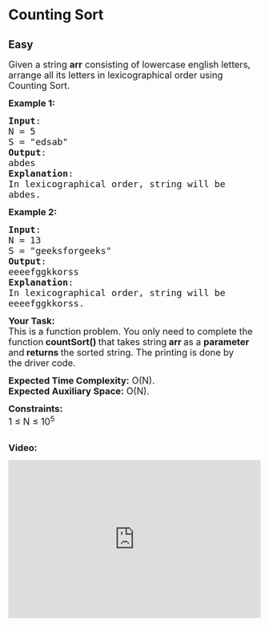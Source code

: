 # Counting Sort
## Easy 
<div class="problem-statement" style="user-select: auto;">
                <p style="user-select: auto;"></p><p style="user-select: auto;"><span style="font-size: 18px; user-select: auto;">Given a string <strong style="user-select: auto;">arr</strong> consisting of lowercase english&nbsp;letters, arrange all its letters in lexicographical order using Counting Sort.</span></p>

<p style="user-select: auto;"><span style="font-size: 18px; user-select: auto;"><strong style="user-select: auto;">Example 1:</strong></span></p>

<pre style="user-select: auto;"><span style="font-size: 18px; user-select: auto;"><strong style="user-select: auto;">Input</strong>:
N = 5
S = "edsab"
<strong style="user-select: auto;">Output</strong>:
abdes
<strong style="user-select: auto;">Explanation</strong>: 
In lexicographical order, string will be 
abdes.</span>
</pre>

<p style="user-select: auto;"><span style="font-size: 18px; user-select: auto;"><strong style="user-select: auto;">Example 2:</strong></span></p>

<pre style="user-select: auto;"><span style="font-size: 18px; user-select: auto;"><strong style="user-select: auto;">Input</strong>:
N = 13
S = "geeksforgeeks"
<strong style="user-select: auto;">Output</strong>:
eeeefggkkorss
<strong style="user-select: auto;">Explanation</strong>:
In lexicographical order, string will be 
eeeefggkkorss.</span></pre>

<p style="user-select: auto;"><span style="font-size: 18px; user-select: auto;"><strong style="user-select: auto;">Your Task:</strong><br style="user-select: auto;">
This is a function<strong style="user-select: auto;"> </strong>problem. You only need to complete the function<strong style="user-select: auto;"> countSort()&nbsp;</strong>that takes string<strong style="user-select: auto;"> arr&nbsp;</strong>as a&nbsp;<strong style="user-select: auto;">parameter </strong>and<strong style="user-select: auto;"> returns </strong>the sorted string. The printing is done by the&nbsp;driver code.</span></p>

<p style="user-select: auto;"><span style="font-size: 18px; user-select: auto;"><strong style="user-select: auto;">Expected Time Complexity:</strong>&nbsp;O(N).<br style="user-select: auto;">
<strong style="user-select: auto;">Expected Auxiliary Space:</strong>&nbsp;O(N).</span></p>

<p style="user-select: auto;"><span style="font-size: 18px; user-select: auto;"><strong style="user-select: auto;">Constraints:</strong><br style="user-select: auto;">
1 ≤ N ≤ 10<sup style="user-select: auto;">5</sup></span></p>

<p style="user-select: auto;"><br style="user-select: auto;">
<strong style="user-select: auto;"><span style="font-size: 18px; user-select: auto;">Video:</span></strong></p>

<p style="user-select: auto;"><iframe frameborder="0" height="315" src="https://www.youtube.com/embed/7zuGmKfUt7s" width="560" style="max-width: 100%; user-select: auto;"></iframe></p>
 <p style="user-select: auto;"></p>
            </div>